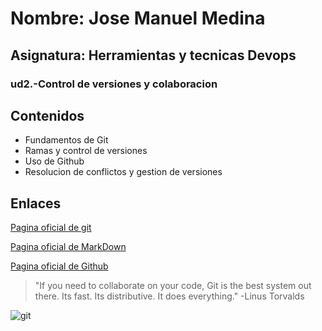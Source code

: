 # Nombre: Jose Manuel Medina
## Asignatura: Herramientas y tecnicas Devops
### ud2.-Control de versiones y colaboracion

## Contenidos
* Fundamentos de Git
* Ramas y control de versiones
* Uso de Github
* Resolucion de conflictos y gestion de versiones

## Enlaces
[Pagina oficial de git](https://git-scm.com)

[Pagina oficial de MarkDown](https://www.markdownguide.org)

[Pagina oficial de Github](https://github.com)

> "If you need to collaborate on your code, Git is the best system out there. Its fast. Its distributive. It does everything." -Linus Torvalds

![git](/iso-markdown1/img/git.png)